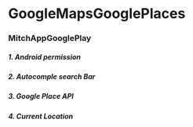 # GoogleMapsGooglePlaces
### MitchAppGooglePlay

##### 1. Android permission
##### 2. Autocomple search Bar
##### 3. Google Place API
##### 4. Current Location




